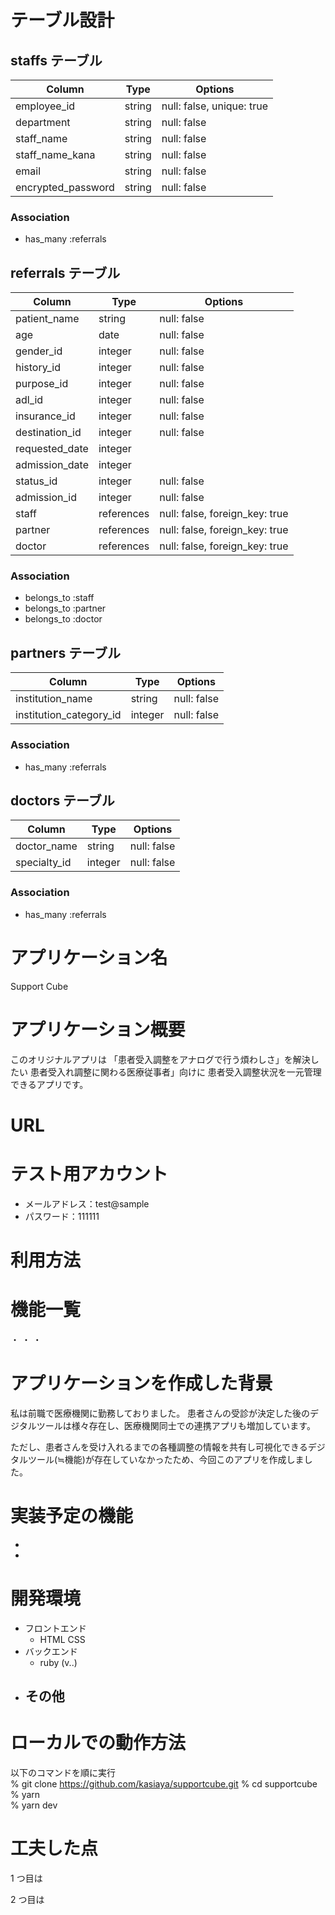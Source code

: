 # テーブル設計

## staffs テーブル

| Column             | Type   | Options     |
| ------------------ | ------ | ----------- |
| employee_id        | string | null: false, unique: true  |
| department         | string | null: false |
| staff_name         | string | null: false |
| staff_name_kana    | string | null: false |
| email              | string | null: false |
| encrypted_password | string | null: false |


### Association

- has_many :referrals


## referrals テーブル

| Column             | Type       | Options     |
| ------------------ | ---------- | ----------- |
| patient_name       | string     | null: false |
| age                | date       | null: false |
| gender_id          | integer    | null: false |
| history_id         | integer    | null: false |
| purpose_id         | integer    | null: false |
| adl_id             | integer    | null: false |
| insurance_id       | integer    | null: false |
| destination_id     | integer    | null: false |
| requested_date     | integer    |             |
| admission_date     | integer    |             |
| status_id          | integer    | null: false |
| admission_id       | integer    | null: false |
| staff              | references | null: false, foreign_key: true |
| partner            | references | null: false, foreign_key: true |
| doctor             | references | null: false, foreign_key: true |

### Association

- belongs_to :staff
- belongs_to :partner
- belongs_to :doctor


##  partners テーブル

| Column                   | Type       | Options     |
| ------------------------ | ---------- | ----------- |
| institution_name         | string     | null: false |
| institution_category_id  | integer    | null: false |


### Association

- has_many :referrals


##  doctors テーブル

| Column                   | Type       | Options     |
| ------------------------ | ---------- | ----------- |
| doctor_name              | string     | null: false |
| specialty_id             | integer    | null: false |


### Association

- has_many :referrals




# アプリケーション名

Support Cube

# アプリケーション概要

このオリジナルアプリは
「患者受入調整をアナログで行う煩わしさ」を解決したい
患者受入れ調整に関わる医療従事者」向けに
患者受入調整状況を一元管理できるアプリです。


# URL



# テスト用アカウント

- メールアドレス：test@sample
- パスワード：111111

# 利用方法

## 


# 機能一覧
・
・
・

# アプリケーションを作成した背景

私は前職で医療機関に勤務しておりました。
患者さんの受診が決定した後のデジタルツールは様々存在し、医療機関同士での連携アプリも増加しています。

ただし、患者さんを受け入れるまでの各種調整の情報を共有し可視化できるデジタルツール(≒機能)が存在していなかったため、今回このアプリを作成しました。



# 実装予定の機能

- 
- 

# 開発環境

- フロントエンド
  - HTML CSS
- バックエンド
  - ruby (v..)
- その他
  - 

# ローカルでの動作方法

以下のコマンドを順に実行  
% git clone https://github.com/kasiaya/supportcube.git 
% cd supportcube  
% yarn  
% yarn dev

# 工夫した点

1 つ目は

2 つ目は